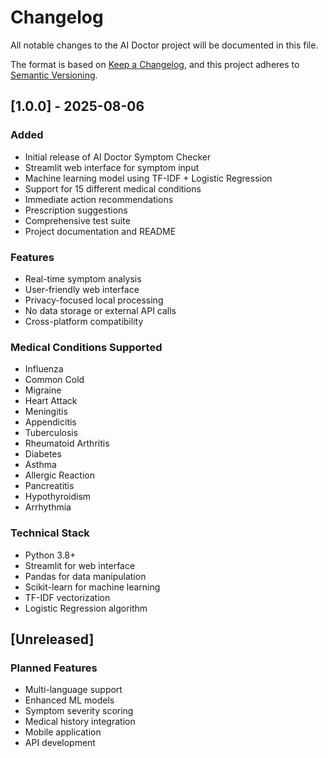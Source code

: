 # Changelog

All notable changes to the AI Doctor project will be documented in this file.

The format is based on [Keep a Changelog](https://keepachangelog.com/en/1.0.0/),
and this project adheres to [Semantic Versioning](https://semver.org/spec/v2.0.0.html).

## [1.0.0] - 2025-08-06

### Added
- Initial release of AI Doctor Symptom Checker
- Streamlit web interface for symptom input
- Machine learning model using TF-IDF + Logistic Regression
- Support for 15 different medical conditions
- Immediate action recommendations
- Prescription suggestions
- Comprehensive test suite
- Project documentation and README

### Features
- Real-time symptom analysis
- User-friendly web interface
- Privacy-focused local processing
- No data storage or external API calls
- Cross-platform compatibility

### Medical Conditions Supported
- Influenza
- Common Cold
- Migraine
- Heart Attack
- Meningitis
- Appendicitis
- Tuberculosis
- Rheumatoid Arthritis
- Diabetes
- Asthma
- Allergic Reaction
- Pancreatitis
- Hypothyroidism
- Arrhythmia

### Technical Stack
- Python 3.8+
- Streamlit for web interface
- Pandas for data manipulation
- Scikit-learn for machine learning
- TF-IDF vectorization
- Logistic Regression algorithm

## [Unreleased]

### Planned Features
- Multi-language support
- Enhanced ML models
- Symptom severity scoring
- Medical history integration
- Mobile application
- API development
